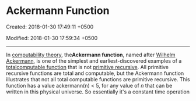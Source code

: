 # Ackermann Function

Created: 2018-01-30 17:49:11 +0500

Modified: 2018-01-30 17:59:34 +0500

---

In [computability theory](https://en.wikipedia.org/wiki/Computability_theory), the**Ackermann function**, named after [Wilhelm Ackermann](https://en.wikipedia.org/wiki/Wilhelm_Ackermann), is one of the simplest  and earliest-discovered examples of a [total](https://en.wikipedia.org/wiki/Total_function)[computable function](https://en.wikipedia.org/wiki/Computable_function) that is not [primitive recursive](https://en.wikipedia.org/wiki/Primitive_recursive_function). All primitive recursive functions are total and computable, but the Ackermann function illustrates that not all total computable functions are primitive recursive.
This function has a value ackermann(n) < 5, for any value of *n* that can be written in this physical universe. So essentially it's a constant time operation
